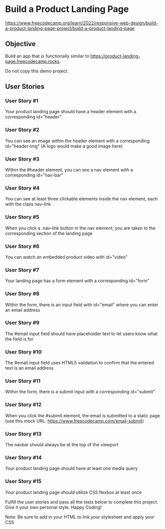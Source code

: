 # Build a Product Landing Page

https://www.freecodecamp.org/learn/2022/responsive-web-design/build-a-product-landing-page-project/build-a-product-landing-page

## Objective

Build an app that is functionally similar to https://product-landing-page.freecodecamp.rocks.

Do not copy this demo project.

## User Stories

### User Story #1

Your product landing page should have a header element with a corresponding id="header"

### User Story #2

You can see an image within the header element with a corresponding id="header-img" (A logo would make a good image here)

### User Story #3

Within the #header element, you can see a nav element with a corresponding id="nav-bar"

### User Story #4

You can see at least three clickable elements inside the nav element, each with the class nav-link

###  User Story #5

When you click a .nav-link button in the nav element, you are taken to the corresponding section of the landing page

###  User Story #6
    
You can watch an embedded product video with id="video"

###  User Story #7

Your landing page has a form element with a corresponding id="form"

###  User Story #8

Within the form, there is an input field with id="email" where you can enter an email address

###  User Story #9

The #email input field should have placeholder text to let users know what the field is for

###  User Story #10

The #email input field uses HTML5 validation to confirm that the entered text is an email address

###  User Story #11

Within the form, there is a submit input with a corresponding id="submit"

###  User Story #12

When you click the #submit element, the email is submitted to a static page (use this mock URL: https://www.freecodecamp.com/email-submit)

###  User Story #13

The navbar should always be at the top of the viewport

###  User Story #14

Your product landing page should have at least one media query

###  User Story #15

Your product landing page should utilize CSS flexbox at least once

Fulfill the user stories and pass all the tests below to complete this project. Give it your own personal style. Happy Coding!

Note: Be sure to add <link rel="stylesheet" href="styles.css"> in your HTML to link your stylesheet and apply your CSS

